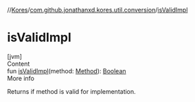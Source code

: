//[Kores](../index.md)/[com.github.jonathanxd.kores.util.conversion](index.md)/[isValidImpl](is-valid-impl.md)



# isValidImpl  
[jvm]  
Content  
fun [isValidImpl](is-valid-impl.md)(method: [Method](https://docs.oracle.com/javase/8/docs/api/java/lang/reflect/Method.html)): [Boolean](https://kotlinlang.org/api/latest/jvm/stdlib/kotlin/-boolean/index.html)  
More info  


Returns if method is valid for implementation.

  



